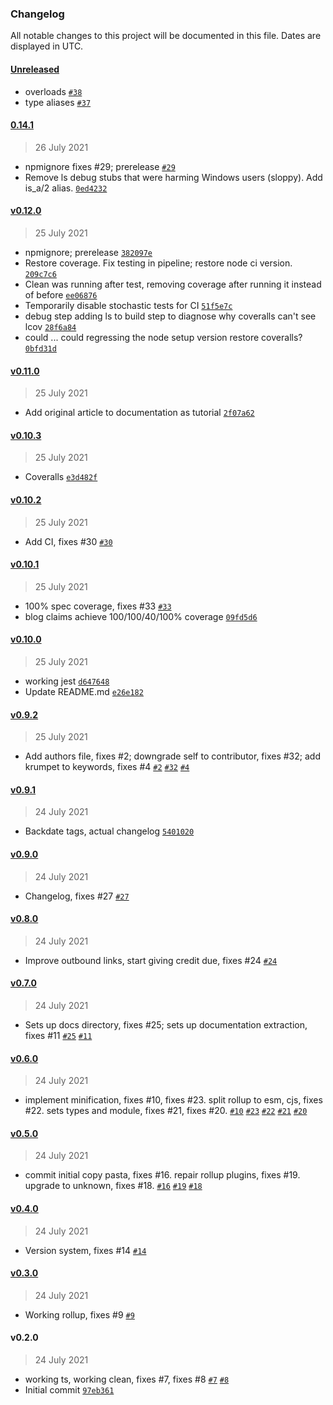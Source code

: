 ### Changelog

All notable changes to this project will be documented in this file. Dates are displayed in UTC.

#### [Unreleased](https://github.com/StoneCypher/is_a_ts/compare/0.14.1...HEAD)

- overloads [`#38`](https://github.com/StoneCypher/is_a_ts/pull/38)
- type aliases [`#37`](https://github.com/StoneCypher/is_a_ts/pull/37)

#### [0.14.1](https://github.com/StoneCypher/is_a_ts/compare/v0.12.0...0.14.1)

> 26 July 2021

- npmignore fixes #29; prerelease [`#29`](https://github.com/StoneCypher/is_a_ts/issues/29)
- Remove ls debug stubs that were harming Windows users (sloppy).  Add is_a/2 alias. [`0ed4232`](https://github.com/StoneCypher/is_a_ts/commit/0ed4232b7451b9cc81eb0bc18f894e425e40bd40)

#### [v0.12.0](https://github.com/StoneCypher/is_a_ts/compare/v0.11.0...v0.12.0)

> 25 July 2021

- npmignore; prerelease [`382097e`](https://github.com/StoneCypher/is_a_ts/commit/382097e63b57e9f8ee022791ee74262676b22c2b)
- Restore coverage.  Fix testing in pipeline; restore node ci version. [`209c7c6`](https://github.com/StoneCypher/is_a_ts/commit/209c7c6b825c9fe0312ee98ce6117728b3ff6ef4)
- Clean was running after test, removing coverage after running it instead of before [`ee06876`](https://github.com/StoneCypher/is_a_ts/commit/ee0687689843266d76f49ac58f885fa4c61ec1ad)
- Temporarily disable stochastic tests for CI [`51f5e7c`](https://github.com/StoneCypher/is_a_ts/commit/51f5e7c4095f811a239792918f85afdbc62ffc34)
- debug step adding ls to build step to diagnose why coveralls can't see lcov [`28f6a84`](https://github.com/StoneCypher/is_a_ts/commit/28f6a846fecd2b361881df6fe4e75824aee0051b)
- could ... could regressing the node setup version restore coveralls? [`0bfd31d`](https://github.com/StoneCypher/is_a_ts/commit/0bfd31d53ec43610335455eff428e5a6db391ba5)

#### [v0.11.0](https://github.com/StoneCypher/is_a_ts/compare/v0.10.3...v0.11.0)

> 25 July 2021

- Add original article to documentation as tutorial [`2f07a62`](https://github.com/StoneCypher/is_a_ts/commit/2f07a621a6bb3ca8ab6a2f0a3911bb1f8f5dc369)

#### [v0.10.3](https://github.com/StoneCypher/is_a_ts/compare/v0.10.2...v0.10.3)

> 25 July 2021

- Coveralls [`e3d482f`](https://github.com/StoneCypher/is_a_ts/commit/e3d482f495a292037b98375bd571eee6573ae73a)

#### [v0.10.2](https://github.com/StoneCypher/is_a_ts/compare/v0.10.1...v0.10.2)

> 25 July 2021

- Add CI, fixes #30 [`#30`](https://github.com/StoneCypher/is_a_ts/issues/30)

#### [v0.10.1](https://github.com/StoneCypher/is_a_ts/compare/v0.10.0...v0.10.1)

> 25 July 2021

- 100% spec coverage, fixes #33 [`#33`](https://github.com/StoneCypher/is_a_ts/issues/33)
- blog claims achieve 100/100/40/100% coverage [`09fd5d6`](https://github.com/StoneCypher/is_a_ts/commit/09fd5d62bc17ff6951270d09f79691f5819ca374)

#### [v0.10.0](https://github.com/StoneCypher/is_a_ts/compare/v0.9.2...v0.10.0)

> 25 July 2021

- working jest [`d647648`](https://github.com/StoneCypher/is_a_ts/commit/d6476485b8eb88063592ec7c9c939313699f5fcd)
- Update README.md [`e26e182`](https://github.com/StoneCypher/is_a_ts/commit/e26e1829211b3cbaf02bd246e1a86e09d5c2c947)

#### [v0.9.2](https://github.com/StoneCypher/is_a_ts/compare/v0.9.1...v0.9.2)

> 25 July 2021

- Add authors file, fixes #2; downgrade self to contributor, fixes #32; add krumpet to keywords, fixes #4 [`#2`](https://github.com/StoneCypher/is_a_ts/issues/2) [`#32`](https://github.com/StoneCypher/is_a_ts/issues/32) [`#4`](https://github.com/StoneCypher/is_a_ts/issues/4)

#### [v0.9.1](https://github.com/StoneCypher/is_a_ts/compare/v0.9.0...v0.9.1)

> 24 July 2021

- Backdate tags, actual changelog [`5401020`](https://github.com/StoneCypher/is_a_ts/commit/5401020dd03dfc4446f10836fa49ecc7ab04fa4f)

#### [v0.9.0](https://github.com/StoneCypher/is_a_ts/compare/v0.8.0...v0.9.0)

> 24 July 2021

- Changelog, fixes #27 [`#27`](https://github.com/StoneCypher/is_a_ts/issues/27)

#### [v0.8.0](https://github.com/StoneCypher/is_a_ts/compare/v0.7.0...v0.8.0)

> 24 July 2021

- Improve outbound links, start giving credit due, fixes #24 [`#24`](https://github.com/StoneCypher/is_a_ts/issues/24)

#### [v0.7.0](https://github.com/StoneCypher/is_a_ts/compare/v0.6.0...v0.7.0)

> 24 July 2021

- Sets up docs directory, fixes #25; sets up documentation extraction, fixes #11 [`#25`](https://github.com/StoneCypher/is_a_ts/issues/25) [`#11`](https://github.com/StoneCypher/is_a_ts/issues/11)

#### [v0.6.0](https://github.com/StoneCypher/is_a_ts/compare/v0.5.0...v0.6.0)

> 24 July 2021

- implement minification, fixes #10, fixes #23.  split rollup to esm, cjs, fixes #22.  sets types and module, fixes #21, fixes #20. [`#10`](https://github.com/StoneCypher/is_a_ts/issues/10) [`#23`](https://github.com/StoneCypher/is_a_ts/issues/23) [`#22`](https://github.com/StoneCypher/is_a_ts/issues/22) [`#21`](https://github.com/StoneCypher/is_a_ts/issues/21) [`#20`](https://github.com/StoneCypher/is_a_ts/issues/20)

#### [v0.5.0](https://github.com/StoneCypher/is_a_ts/compare/v0.4.0...v0.5.0)

> 24 July 2021

- commit initial copy pasta, fixes #16.  repair rollup plugins, fixes #19.  upgrade to unknown, fixes #18. [`#16`](https://github.com/StoneCypher/is_a_ts/issues/16) [`#19`](https://github.com/StoneCypher/is_a_ts/issues/19) [`#18`](https://github.com/StoneCypher/is_a_ts/issues/18)

#### [v0.4.0](https://github.com/StoneCypher/is_a_ts/compare/v0.3.0...v0.4.0)

> 24 July 2021

- Version system, fixes #14 [`#14`](https://github.com/StoneCypher/is_a_ts/issues/14)

#### [v0.3.0](https://github.com/StoneCypher/is_a_ts/compare/v0.2.0...v0.3.0)

> 24 July 2021

- Working rollup, fixes #9 [`#9`](https://github.com/StoneCypher/is_a_ts/issues/9)

#### v0.2.0

> 24 July 2021

- working ts, working clean, fixes #7, fixes #8 [`#7`](https://github.com/StoneCypher/is_a_ts/issues/7) [`#8`](https://github.com/StoneCypher/is_a_ts/issues/8)
- Initial commit [`97eb361`](https://github.com/StoneCypher/is_a_ts/commit/97eb361929172757af2e9e91a80d9db3d09fb5c6)
